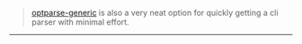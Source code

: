 >[optparse-generic](https://hackage.haskell.org/package/optparse-generic)  is also a very neat option for quickly getting a cli parser with minimal effort.

---
